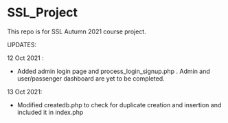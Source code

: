 # SSL_Project
This repo is for SSL Autumn 2021 course project.

UPDATES:

12 Oct 2021 :
* Added admin login page and process_login_signup.php . Admin and user/passenger dashboard are yet to be completed.

13 Oct 2021:
* Modified createdb.php to check for duplicate creation and insertion and included it in index.php 
